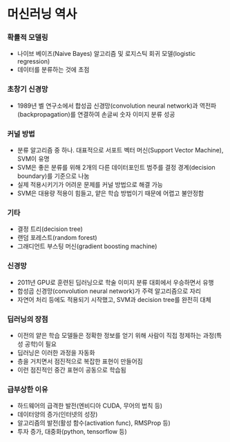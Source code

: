 # 머신러닝 역사

### 확률적 모델링
* 나이브 베이즈(Naive Bayes) 알고리즘 및 로지스틱 회귀 모델(logistic regression)
* 데이터를 분류하는 것에 초점

### 초창기 신경망
* 1989년 벨 연구소에서 합성곱 신경망(convolution neural network)과 역전파(backpropagation)를 연결하여 손글씨 숫자 이미지 분류 성공

### 커널 방법
* 분류 알고리즘 중 하나. 대표적으로 서포트 벡터 머신(Support Vector Machine), SVM이 유명
* SVM은 좋은 분류를 위해 2개의 다른 데이터포인트 범주를 결정 경계(decision boundary)를 기준으로 나눔
* 실제 적용시키기가 어려운 문제를 커널 방법으로 해결 가능
* SVM은 대용량 적용이 힘들고, 얕은 학습 방법이기 때문에 어렵고 불안정함

### 기타
* 결정 트리(decision tree)
* 랜덤 포레스트(random forest)
* 그래디언트 부스팅 머신(gradient boosting machine)

### 신경망
* 2011년 GPU로 훈련된 딥러닝으로 학술 이미지 분류 대회에서 우승하면서 유행
* 합성곱 신경망(convolution neural network)가 주력 알고리즘으로 자리
* 자연어 처리 등에도 적용되기 시작했고, SVM과 decision tree를 완전히 대체

### 딥러닝의 장점
* 이전의 얕은 학습 모델들은 정확한 정보를 얻기 위해 사람이 직접 정제하는 과정(특성 공학)이 필요
* 딥러닝은 이러한 과정을 자동화
* 층을 거치면서 점진적으로 복잡한 표현이 만들어짐
* 이런 점진적인 중간 표현이 공동으로 학습됨

### 급부상한 이유
* 하드웨어의 급격한 발전(엔비디아 CUDA, 무어의 법칙 등)
* 데이터양의 증가(인터넷의 성장)
* 알고리즘의 발전(활성 함수(activation func), RMSProp 등)
* 투자 증가, 대중화(python, tensorflow 등)
